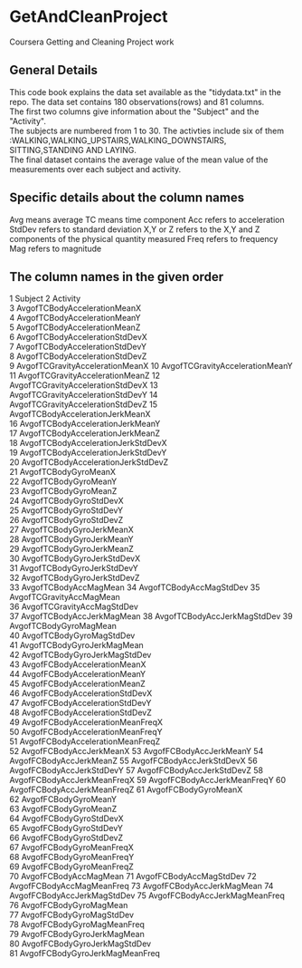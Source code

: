 GetAndCleanProject
==================

Coursera Getting and Cleaning Project work

## General Details
This code book explains the data set available as the "tidydata.txt" in the repo. 
The data set contains 180 observations(rows) and 81 columns.  
The first two columns give information about the "Subject" and the "Activity".  
The subjects are numbered from 1 to 30. 
The activties include six of them :WALKING,WALKING_UPSTAIRS,WALKING_DOWNSTAIRS,
SITTING,STANDING AND LAYING.  
The final dataset contains the average value of the mean value of the measurements over each subject and activity. 

## Specific details about the column names
Avg means average
TC means time component
Acc refers to acceleration
StdDev refers to standard deviation
X,Y or Z refers to the X,Y and Z components of the physical quantity measured
Freq refers to frequency
Mag refers to magnitude

## The column names in the given order

1 Subject 
2 Activity  
3	AvgofTCBodyAccelerationMeanX  
4	AvgofTCBodyAccelerationMeanY  
5	AvgofTCBodyAccelerationMeanZ  
6	AvgofTCBodyAccelerationStdDevX  
7	AvgofTCBodyAccelerationStdDevY  
8	AvgofTCBodyAccelerationStdDevZ  
9	AvgofTCGravityAccelerationMeanX 
10	AvgofTCGravityAccelerationMeanY 
11	AvgofTCGravityAccelerationMeanZ 
12	AvgofTCGravityAccelerationStdDevX 
13	AvgofTCGravityAccelerationStdDevY 
14	AvgofTCGravityAccelerationStdDevZ 
15	AvgofTCBodyAccelerationJerkMeanX  
16	AvgofTCBodyAccelerationJerkMeanY  
17	AvgofTCBodyAccelerationJerkMeanZ  
18	AvgofTCBodyAccelerationJerkStdDevX  
19	AvgofTCBodyAccelerationJerkStdDevY  
20	AvgofTCBodyAccelerationJerkStdDevZ  
21	AvgofTCBodyGyroMeanX  
22	AvgofTCBodyGyroMeanY  
23	AvgofTCBodyGyroMeanZ  
24	AvgofTCBodyGyroStdDevX  
25	AvgofTCBodyGyroStdDevY  
26	AvgofTCBodyGyroStdDevZ  
27	AvgofTCBodyGyroJerkMeanX  
28	AvgofTCBodyGyroJerkMeanY  
29	AvgofTCBodyGyroJerkMeanZ  
30	AvgofTCBodyGyroJerkStdDevX  
31	AvgofTCBodyGyroJerkStdDevY  
32	AvgofTCBodyGyroJerkStdDevZ  
33	AvgofTCBodyAccMagMean 
34	AvgofTCBodyAccMagStdDev 
35	AvgofTCGravityAccMagMean  
36	AvgofTCGravityAccMagStdDev  
37	AvgofTCBodyAccJerkMagMean 
38	AvgofTCBodyAccJerkMagStdDev 
39	AvgofTCBodyGyroMagMean  
40	AvgofTCBodyGyroMagStdDev  
41	AvgofTCBodyGyroJerkMagMean    
42	AvgofTCBodyGyroJerkMagStdDev  
43	AvgofFCBodyAccelerationMeanX  
44	AvgofFCBodyAccelerationMeanY  
45	AvgofFCBodyAccelerationMeanZ  
46	AvgofFCBodyAccelerationStdDevX  
47	AvgofFCBodyAccelerationStdDevY  
48	AvgofFCBodyAccelerationStdDevZ  
49	AvgofFCBodyAccelerationMeanFreqX  
50	AvgofFCBodyAccelerationMeanFreqY  
51	AvgofFCBodyAccelerationMeanFreqZ  
52	AvgofFCBodyAccJerkMeanX 
53	AvgofFCBodyAccJerkMeanY 
54	AvgofFCBodyAccJerkMeanZ 
55	AvgofFCBodyAccJerkStdDevX 
56	AvgofFCBodyAccJerkStdDevY 
57	AvgofFCBodyAccJerkStdDevZ 
58	AvgofFCBodyAccJerkMeanFreqX 
59	AvgofFCBodyAccJerkMeanFreqY 
60	AvgofFCBodyAccJerkMeanFreqZ 
61	AvgofFCBodyGyroMeanX  
62	AvgofFCBodyGyroMeanY  
63	AvgofFCBodyGyroMeanZ  
64	AvgofFCBodyGyroStdDevX  
65	AvgofFCBodyGyroStdDevY  
66	AvgofFCBodyGyroStdDevZ  
67	AvgofFCBodyGyroMeanFreqX  
68	AvgofFCBodyGyroMeanFreqY  
69	AvgofFCBodyGyroMeanFreqZ  
70	AvgofFCBodyAccMagMean 
71	AvgofFCBodyAccMagStdDev 
72	AvgofFCBodyAccMagMeanFreq 
73	AvgofFCBodyAccJerkMagMean 
74	AvgofFCBodyAccJerkMagStdDev 
75	AvgofFCBodyAccJerkMagMeanFreq 
76	AvgofFCBodyGyroMagMean  
77	AvgofFCBodyGyroMagStdDev  
78	AvgofFCBodyGyroMagMeanFreq  
79	AvgofFCBodyGyroJerkMagMean  
80	AvgofFCBodyGyroJerkMagStdDev  
81	AvgofFCBodyGyroJerkMagMeanFreq  

